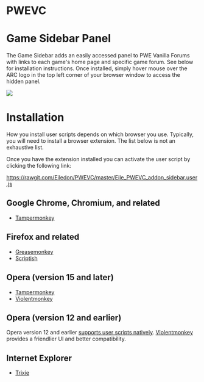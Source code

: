 # PWEVC
<h1>Game Sidebar Panel</h1>

The Game Sidebar adds an easily accessed panel to PWE Vanilla Forums with links to each game's home page and specific game forum. See below for installation instructions. Once installed, simply hover mouse over the ARC logo in the top left corner of your browser window to access the hidden panel.

<img src="https://rawgit.com/Eiledon/PWEVC/master/pwevc_gamepanel.jpg">



<h1>Installation</h1>

How you install user scripts depends on which browser you use. Typically, you will need to install a browser extension. The list below is not an exhaustive list.

Once you have the extension installed you can activate the user script by clicking the following link:

https://rawgit.com/Eiledon/PWEVC/master/Eile_PWEVC_addon_sidebar.user.js


<h2><a id="user-content-google-chrome-chromium-and-related" class="anchor" href="#google-chrome-chromium-and-related" aria-hidden="true"><span class="octicon octicon-link"></span></a>Google Chrome, Chromium, and related</h2>
<ul>
    <li><a href="https://chrome.google.com/webstore/detail/tampermonkey/dhdgffkkebhmkfjojejmpbldmpobfkfo">Tampermonkey</a></li>
</ul>

<h2><a id="user-content-firefox-and-related" class="anchor" href="#firefox-and-related" aria-hidden="true"><span class="octicon octicon-link"></span></a>Firefox and related</h2>
<ul>
    <li><a href="https://addons.mozilla.org/firefox/addon/greasemonkey/">Greasemonkey</a></li>
    <li><a href="https://addons.mozilla.org/firefox/addon/scriptish/">Scriptish</a></li>
</ul>

<h2><a id="user-content-opera-version-15-and-later" class="anchor" href="#opera-version-15-and-later" aria-hidden="true"><span class="octicon octicon-link"></span></a>Opera (version 15 and later)</h2>
<ul>
    <li><a href="https://addons.opera.com/extensions/details/tampermonkey-beta/">Tampermonkey</a></li>
    <li><a href="https://addons.opera.com/extensions/details/violent-monkey/">Violentmonkey</a></li>
</ul>

<h2><a id="user-content-opera-version-12-and-earlier" class="anchor" href="#opera-version-12-and-earlier" aria-hidden="true"><span class="octicon octicon-link"></span></a>Opera (version 12 and earlier)</h2>
<p>Opera version 12 and earlier <a href="http://www.opera.com/docs/userjs/using/#writingscripts">supports user scripts natively</a>. <a href="https://addons.opera.com/extensions/details/violent-monkey/">Violentmonkey</a> provides a friendlier UI and better compatibility.</p>

<h2><a id="user-content-internet-explorer" class="anchor" href="#internet-explorer" aria-hidden="true"><span class="octicon octicon-link"></span></a>Internet Explorer</h2>

<ul>
    <li><a href="http://sourceforge.net/projects/trixiewpf45/">Trixie</a></li>
</ul>
